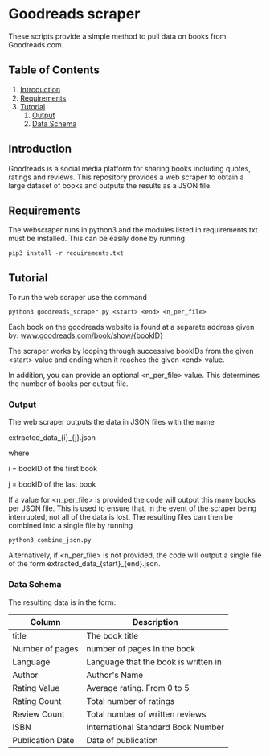 # Goodreads scraper

These scripts provide a simple method to pull data on books from Goodreads.com.

## Table of Contents

1. [Introduction](#introduction)
1. [Requirements](#requirements)
1. [Tutorial](#tutorial)
    1. [Output](#output)
    1. [Data Schema](#data-schema)


## Introduction

Goodreads is a social media platform for sharing books including quotes, 
ratings and reviews. This repository provides a web scraper to obtain a 
large dataset of books and outputs the results as a JSON file. 

## Requirements
The webscraper runs in python3 and the modules listed in requirements.txt 
must be installed. This can be easily done by running 
```
pip3 install -r requirements.txt
```

## Tutorial 
To run the web scraper use the command

```commandline
python3 goodreads_scraper.py <start> <end> <n_per_file>
```
Each book on the goodreads website is found at a separate address given by:
    www.goodreads.com/book/show/{bookID}

The scraper works by looping through successive bookIDs from the given 
 &lt;start&gt; value and ending when it reaches the given  &lt;end&gt; value. 

In addition, you can provide an optional  &lt;n_per_file&gt; value. This determines 
the number of books per output file. 

### Output

The web scraper outputs the data in JSON files with the name 

extracted_data_{i}_{j}.json 

where 

i = bookID of the first book

j = bookID of the last book

If a value for &lt;n_per_file&gt; is provided the code will output this many 
books 
per JSON file. This is used to ensure that, in the event of the 
scraper being interrupted, not all of the data is lost. 
The resulting files can then be combined into a single file by running 
```commandline
python3 combine_json.py
```

Alternatively, if &lt;n_per_file&gt; is not provided, the code will output a 
single file of the form extracted_data_{start}_{end}.json. 

### Data Schema 
The resulting data is in the form:

| Column             | Description                         |
|--------------------|-------------------------------------|
| title              | The book title                      |
| Number of pages    | number of pages in the book         |
| Language           | Language that the book is written in |
| Author             | Author's Name                       |
| Rating Value       | Average rating. From 0 to 5         |
| Rating Count       | Total number of ratings             |
| Review Count       | Total number of written reviews     |
| ISBN               | International Standard Book Number  |                       |
| Publication Date   | Date of publication                 |       